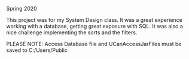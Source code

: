 Spring 2020

This project was for my System Design class. It was a great experience working with a database, getting great exposure with SQL. It was also a nice challenge
implementing the sorts and the filters. 

PLEASE NOTE: Access Database file and UCanAccessJarFiles must be saved to C:/Users/Public 
